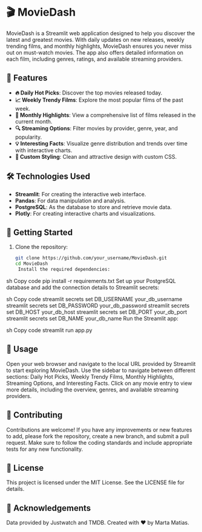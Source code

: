 # 🎬 MovieDash

MovieDash is a Streamlit web application designed to help you discover the latest and greatest movies. With daily updates on new releases, weekly trending films, and monthly highlights, MovieDash ensures you never miss out on must-watch movies. The app also offers detailed information on each film, including genres, ratings, and available streaming providers.

## 🌟 Features

- **🔥 Daily Hot Picks**: Discover the top movies released today.
- **📈 Weekly Trendy Films**: Explore the most popular films of the past week.
- **📅 Monthly Highlights**: View a comprehensive list of films released in the current month.
- **🔍 Streaming Options**: Filter movies by provider, genre, year, and popularity.
- **💡 Interesting Facts**: Visualize genre distribution and trends over time with interactive charts.
- **🎨 Custom Styling**: Clean and attractive design with custom CSS.

## 🛠️ Technologies Used

- **Streamlit**: For creating the interactive web interface.
- **Pandas**: For data manipulation and analysis.
- **PostgreSQL**: As the database to store and retrieve movie data.
- **Plotly**: For creating interactive charts and visualizations.

## 🚀 Getting Started

1. Clone the repository:

   ```bash
   git clone https://github.com/your_username/MovieDash.git
   cd MovieDash
    Install the required dependencies:

sh
Copy code
pip install -r requirements.txt
Set up your PostgreSQL database and add the connection details to Streamlit secrets:

sh
Copy code
streamlit secrets set DB_USERNAME your_db_username
streamlit secrets set DB_PASSWORD your_db_password
streamlit secrets set DB_HOST your_db_host
streamlit secrets set DB_PORT your_db_port
streamlit secrets set DB_NAME your_db_name
Run the Streamlit app:

sh
Copy code
streamlit run app.py

## 📖 Usage

Open your web browser and navigate to the local URL provided by Streamlit to start exploring MovieDash.
Use the sidebar to navigate between different sections: Daily Hot Picks, Weekly Trendy Films, Monthly Highlights, Streaming Options, and Interesting Facts.
Click on any movie entry to view more details, including the overview, genres, and available streaming providers.

## 🤝 Contributing

Contributions are welcome! If you have any improvements or new features to add, please fork the repository, create a new branch, and submit a pull request. Make sure to follow the coding standards and include appropriate tests for any new functionality.

## 📜 License
This project is licensed under the MIT License. See the LICENSE file for details.

## 🙏 Acknowledgements
Data provided by Justwatch and TMDB.
Created with ❤️ by Marta Matias.
